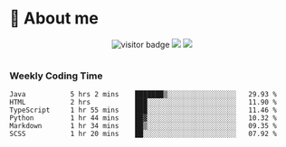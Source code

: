<!-- ![](https://youpai.roccoshi.top/img/20200804214216.png) -->

# 🧐 About me
 
<p align="center">
<img src="https://visitor-badge.laobi.icu/badge?page_id=Lincest.Lincest&title=hits" alt="visitor badge"/>
<a href="mailto:imroccoshi@gmail.com"><img src="https://img.shields.io/badge/gmail-imroccoshi%40gmail.com-red"></a>
<a href="https://blog.roccoshi.top"><img src="https://img.shields.io/badge/blog-roccoshi-green"></a>
</p>

<div align="center">
  <img src="https://github-readme-stats.vercel.app/api?username=Lincest&show_icons=true&count_private=true&show_owner=true" alt="">
   <!-- <img src="https://github-readme-stats.vercel.app/api/wakatime?username=Moreality&v=2" alt=""/> -->
</div>

### Weekly Coding Time

<!--START_SECTION:waka-->

```text
Java           5 hrs 2 mins    ███████▒░░░░░░░░░░░░░░░░░   29.93 %
HTML           2 hrs           ███░░░░░░░░░░░░░░░░░░░░░░   11.90 %
TypeScript     1 hr 55 mins    ███░░░░░░░░░░░░░░░░░░░░░░   11.46 %
Python         1 hr 44 mins    ██▓░░░░░░░░░░░░░░░░░░░░░░   10.32 %
Markdown       1 hr 34 mins    ██▒░░░░░░░░░░░░░░░░░░░░░░   09.35 %
SCSS           1 hr 20 mins    ██░░░░░░░░░░░░░░░░░░░░░░░   07.92 %
```

<!--END_SECTION:waka-->


